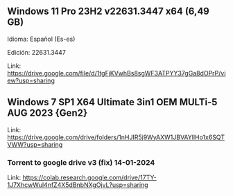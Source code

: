 ## Windows 11 Pro 23H2 v22631.3447 x64 (6,49 GB)

Idioma: Español (Es-es)

Edición: 22631.3447

Link: https://drive.google.com/file/d/1tgFjKVwhBs8sgWF3ATPYY37gGa8dOPrP/view?usp=sharing


## Windows 7 SP1 X64 Ultimate 3in1 OEM MULTi-5 AUG 2023 {Gen2}

Link: https://drive.google.com/drive/folders/1nHJIR5j9WyAXW1JBVAYllHo1x6SQTVWW?usp=sharing


### Torrent to google drive v3 (fix) 14-01-2024

Link: https://colab.research.google.com/drive/17TY-1J7XhcwWul4nfZ4X5dBnbNXgOjvL?usp=sharing
